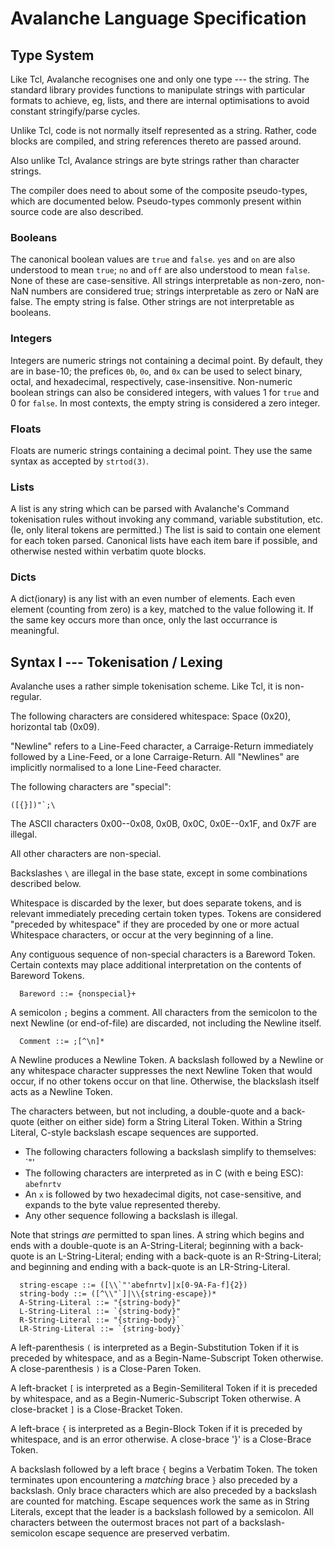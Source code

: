 Avalanche Language Specification
================================

Type System
-----------

Like Tcl, Avalanche recognises one and only one type --- the string. The
standard library provides functions to manipulate strings with particular
formats to achieve, eg, lists, and there are internal optimisations to avoid
constant stringify/parse cycles.

Unlike Tcl, code is not normally itself represented as a string. Rather, code
blocks are compiled, and string references thereto are passed around.

Also unlike Tcl, Avalance strings are byte strings rather than character
strings.

The compiler does need to about some of the composite pseudo-types, which are
documented below. Pseudo-types commonly present within source code are also
described.

### Booleans

The canonical boolean values are `true` and `false`. `yes` and `on` are also
understood to mean `true`; `no` and `off` are also understood to mean `false`.
None of these are case-sensitive. All strings interpretable as non-zero,
non-NaN numbers are considered true; strings interpretable as zero or NaN are
false. The empty string is false. Other strings are not interpretable as
booleans.

### Integers

Integers are numeric strings not containing a decimal point. By default, they
are in base-10; the prefices `0b`, `0o`, and `0x` can be used to select binary,
octal, and hexadecimal, respectively, case-insensitive. Non-numeric boolean
strings can also be considered integers, with values 1 for `true` and 0 for
`false`. In most contexts, the empty string is considered a zero integer.

### Floats

Floats are numeric strings containing a decimal point. They use the same syntax
as accepted by `strtod(3)`.

### Lists

A list is any string which can be parsed with Avalanche's Command tokenisation
rules without invoking any command, variable substitution, etc. (Ie, only
literal tokens are permitted.) The list is said to contain one element for each
token parsed. Canonical lists have each item bare if possible, and otherwise
nested within verbatim quote blocks.

### Dicts

A dict(ionary) is any list with an even number of elements. Each even element
(counting from zero) is a key, matched to the value following it. If the same
key occurs more than once, only the last occurrance is meaningful.

Syntax I --- Tokenisation / Lexing
----------------------------------

Avalanche uses a rather simple tokenisation scheme. Like Tcl, it is
non-regular.

The following characters are considered whitespace: Space (0x20), horizontal
tab (0x09).

"Newline" refers to a Line-Feed character, a Carraige-Return immediately
followed by a Line-Feed, or a lone Carraige-Return. All "Newlines" are
implicitly normalised to a lone Line-Feed character.

The following characters are "special":
```
([{}])"`;\
```

The ASCII characters 0x00--0x08, 0x0B, 0x0C, 0x0E--0x1F, and 0x7F are illegal.

All other characters are non-special.

Backslashes `\` are illegal in the base state, except in some combinations
described below.

Whitespace is discarded by the lexer, but does separate tokens, and is relevant
immediately preceding certain token types. Tokens are considered "preceded by
whitespace" if they are proceded by one or more actual Whitespace characters,
or occur at the very beginning of a line.

Any contiguous sequence of non-special characters is a Bareword Token. Certain
contexts may place additional interpretation on the contents of Bareword
Tokens.

```
  Bareword ::= {nonspecial}+
```

A semicolon `;` begins a comment. All characters from the semicolon to the next
Newline (or end-of-file) are discarded, not including the Newline itself.

```
  Comment ::= ;[^\n]*
```

A Newline produces a Newline Token. A backslash followed by a Newline or any
whitespace character suppresses the next Newline Token that would occur, if no
other tokens occur on that line. Otherwise, the blackslash itself acts as a
Newline Token.

The characters between, but not including, a double-quote and a back-quote
(either on either side) form a String Literal Token. Within a String Literal,
C-style backslash escape sequences are supported.

- The following characters following a backslash simplify to themselves: \`"'
- The following characters are interpreted as in C (with e being ESC): `abefnrtv`
- An `x` is followed by two hexadecimal digits, not case-sensitive, and expands
  to the byte value represented thereby.
- Any other sequence following a backslash is illegal.

Note that strings _are_ permitted to span lines. A string which begins and ends
with a double-quote is an A-String-Literal; beginning with a back-quote is an
L-String-Literal; ending with a back-quote is an R-String-Literal; and
beginning and ending with a back-quote is an LR-String-Literal.

```
  string-escape ::= ([\\`"'abefnrtv]|x[0-9A-Fa-f]{2})
  string-body ::= ([^\\"`]|\\{string-escape})*
  A-String-Literal ::= "{string-body}"
  L-String-Literal ::= `{string-body}"
  R-String-Literal ::= "{string-body}`
  LR-String-Literal ::= `{string-body}`
```

A left-parenthesis `(` is interpreted as a Begin-Substitution Token if it is
preceded by whitespace, and as a Begin-Name-Subscript Token otherwise. A
close-parenthesis `)` is a Close-Paren Token.

A left-bracket `[` is interpreted as a Begin-Semiliteral Token if it is
preceded by whitespace, and as a Begin-Numeric-Subscript Token otherwise. A
close-bracket `]` is a Close-Bracket Token.

A left-brace `{` is interpreted as a Begin-Block Token if it is preceded by
whitespace, and is an error otherwise. A close-brace '}' is a Close-Brace
Token.

A backslash followed by a left brace `{` begins a Verbatim Token. The token
terminates upon encountering a _matching_ brace `}` also preceded by a
backslash. Only brace characters which are also preceded by a backslash are
counted for matching. Escape sequences work the same as in String Literals,
except that the leader is a backslash followed by a semicolon. All characters
between the outermost braces not part of a backslash-semicolon escape sequence
are preserved verbatim.